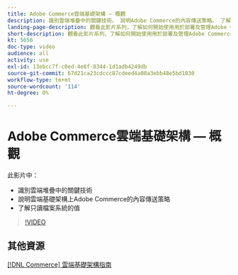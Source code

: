 ```yaml
---
title: Adobe Commerce雲端基礎架構 — 概觀
description: 識別雲端堆疊中的關鍵技​術。 說明Adobe Commerce的內容傳送策略。 了解只讀檔案系統的值。
landing-page-description: 觀看此影片系列，了解如何開始使用用於部署及管理Adobe Commerce的雲端基礎架構。
short-description: 觀看此影片系列，了解如何開始使用用於部署及管理Adobe Commerce的雲端基礎架構。
kt: 5656
doc-type: video
audience: all
activity: use
exl-id: 13ebcc7f-c0ed-4e8f-8344-1d1adb4249db
source-git-commit: 67d21ca23cdccc87cdeed4a08a3ebb48e5bd1030
workflow-type: tm+mt
source-wordcount: '114'
ht-degree: 0%

---
```


# Adobe Commerce雲端基礎架構 — 概觀

此影片中：

- 識別雲端堆疊中的關鍵技&#x200B;術
- 說明雲端基礎架構上Adobe Commerce的內容傳送策略
- 了解只讀檔案系統的值

>[!VIDEO](https://video.tv.adobe.com/v/35298?quality=12&learn=on)

## 其他資源

[[!DNL Commerce] 雲端基礎架構指南](https://experienceleague.adobe.com/docs/commerce-cloud-service/user-guide/overview.html)

